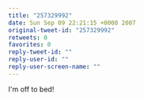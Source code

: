 ```yaml
---
title: "257329992"
date: Sun Sep 09 22:21:15 +0000 2007
original-tweet-id: "257329992"
retweets: 0
favorites: 0
reply-tweet-id: ""
reply-user-id: ""
reply-user-screen-name: ""
---
```

I'm off to bed!
